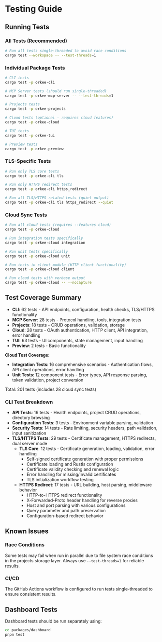 # Testing Guide

## Running Tests

### All Tests (Recommended)
```bash
# Run all tests single-threaded to avoid race conditions
cargo test --workspace -- --test-threads=1
```

### Individual Package Tests
```bash
# CLI tests
cargo test -p orkee-cli

# MCP Server tests (should run single-threaded)
cargo test -p orkee-mcp-server -- --test-threads=1

# Projects tests
cargo test -p orkee-projects

# Cloud tests (optional - requires cloud features)
cargo test -p orkee-cloud

# TUI tests
cargo test -p orkee-tui

# Preview tests
cargo test -p orkee-preview
```

### TLS-Specific Tests
```bash
# Run only TLS core tests
cargo test -p orkee-cli tls

# Run only HTTPS redirect tests
cargo test -p orkee-cli https_redirect

# Run all TLS/HTTPS related tests (quiet output)
cargo test -p orkee-cli tls https_redirect --quiet
```

### Cloud Sync Tests
```bash
# Run all cloud tests (requires --features cloud)
cargo test -p orkee-cloud

# Run integration tests specifically  
cargo test -p orkee-cloud integration

# Run unit tests specifically
cargo test -p orkee-cloud unit

# Run tests in client module (HTTP client functionality)
cargo test -p orkee-cloud client

# Run cloud tests with verbose output
cargo test -p orkee-cloud -- --nocapture
```

## Test Coverage Summary

- **CLI**: 62 tests - API endpoints, configuration, health checks, TLS/HTTPS functionality
- **MCP Server**: 28 tests - Protocol handling, tools, integration tests
- **Projects**: 18 tests - CRUD operations, validation, storage
- **Cloud**: 28 tests - OAuth authentication, HTTP client, API integration, error handling
- **TUI**: 63 tests - UI components, state management, input handling
- **Preview**: 2 tests - Basic functionality

**Cloud Test Coverage**:
- **Integration Tests**: 16 comprehensive scenarios - Authentication flows, API client operations, error handling
- **Unit Tests**: 12 component tests - Error types, API response parsing, token validation, project conversion

Total: 201 tests (includes 28 cloud sync tests)

### CLI Test Breakdown

- **API Tests**: 16 tests - Health endpoints, project CRUD operations, directory browsing
- **Configuration Tests**: 3 tests - Environment variable parsing, validation
- **Security Tests**: 14 tests - Rate limiting, security headers, path validation, input sanitization
- **TLS/HTTPS Tests**: 29 tests - Certificate management, HTTPS redirects, dual server mode
  - **TLS Core**: 12 tests - Certificate generation, loading, validation, error handling
    - Self-signed certificate generation with proper permissions
    - Certificate loading and Rustls configuration
    - Certificate validity checking and renewal logic
    - Error handling for missing/invalid certificates
    - TLS initialization workflow testing
  - **HTTPS Redirect**: 17 tests - URL building, host parsing, middleware behavior
    - HTTP-to-HTTPS redirect functionality
    - X-Forwarded-Proto header handling for reverse proxies
    - Host and port parsing with various configurations
    - Query parameter and path preservation
    - Configuration-based redirect behavior

## Known Issues

### Race Conditions
Some tests may fail when run in parallel due to file system race conditions in the projects storage layer. Always use `--test-threads=1` for reliable results.

### CI/CD
The GitHub Actions workflow is configured to run tests single-threaded to ensure consistent results.

## Dashboard Tests
Dashboard tests should be run separately using:
```bash
cd packages/dashboard
pnpm test
```